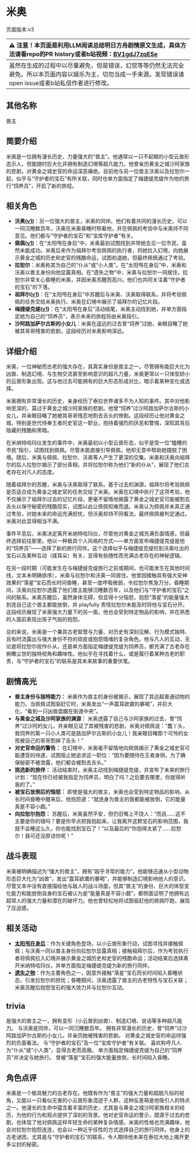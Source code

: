 # 米奥
页面版本:v3
 

| :warning: 注意！本页面是利用LLM阅读总结明日方舟剧情原文生成，具体方法请看repo的PR history或者b站视频：[BV1gdJ7zqESe](https://www.bilibili.com/video/BV1gdJ7zqESe/)         |
|:----------------------------|
| 虽然在生成的过程中以尽量避免，但是错误，幻觉等等仍然无法完全避免。所以本页面内容以娱乐为主，切勿当成一手来源。发现错误请open issue或者b站私信作者进行修改。|



## 其他名称
兽主
## 简要介绍
米奥是一位拥有漫长历史、力量强大的“兽主”。他通常以一只不起眼的小型云兽形态示人，但能随时巨大化并拥有制造幻境等超凡能力。他曾亲历黄金之城沙阿家族的悲剧，对黄金之城史官的命运深恶痛绝。目前他与另一位兽主沃奥以及拉恕尔一起，似乎与“守护者的宝石”有所关联，同时也单方面指定了梅捷缇克缇作为他的旅行“饲养员”，开启了新的旅程。
## 相关角色
-   **沃奥([v1](../chars/extended_char_wo_ao.md))**：另一位强大的兽主，米奥的同伴。他们有着共同的漫长历史，可以一同沉睡数百年。沃奥在米奥昏睡时照看他，并在佩佩的考验中与米奥持不同意见。他们都与“守护者的宝石”和“宝库守护者”有关。
-   **佩佩([v1](../chars/char_4058_pepe.md))**：在“太阳甩在身后”中，米奥最初试图找到并带她去见一位市民，虽然未能成功。米奥后来作为祖拜尔考验佩佩的执行者，将她拉入幻境，向她展示黄金之城的历史和史官的残酷命运，试图劝退她，但最终佩佩通过了考验。
-   **拉恕尔**：米奥称其为自己的“仆从”或“小人类”。在“太阳甩在身后”中，米奥和沃奥以兽主身份向他显露真相。在“遗失之物”中，米奥与拉恕尔一同居住，拉恕尔非常关心昏睡的米奥，并因米奥苏醒而高兴。他们也共同关注着“守护者的宝石”的下落。
-   **祖拜尔([v1](../chars/extended_char_zu_bai_er.md))**：在“太阳甩在身后”中苏醒后与米奥、沃奥取得联系，并将考验佩佩的任务交给米奥执行。米奥在幻境中展示了祖拜尔的记忆片段。
-   **梅捷缇克缇([v1](../chars/extended_char_mei_jie_ti_ke_ti.md))**：在“太阳甩在身后”活动结尾，米奥主动找到她，并单方面指定她为自己的“饲养员”，表示未来的旅程将由米奥指引。
-   **沙阿路加萨尔古斯的小女儿**：米奥在遥远的过去曾“饲养”过她，亲眼目睹了她被其哥哥残害的悲剧，这段经历对米奥影响深远。
## 详细介绍
米奥，一位神秘而古老的强大存在，其真实身份是兽主之一。尽管拥有能巨大化为凶兽、制造幻境、与生物交流甚至影响意识的超凡力量，米奥更常以一只体型娇小的云兽形象出现。这与他过去可能拥有的巨大形态形成对比，暗示着某种变化或选择。

米奥拥有异常漫长的历史，亲身经历了泰拉世界诸多不为人知的事件。其中对他影响至深的，莫过于黄金之城沙阿家族的悲剧。他曾“饲养”过沙阿路加萨尔古斯的小女儿，并亲眼目睹了她被其哥哥残忍地割去舌头的惨剧。这段经历让他对黄金之城，特别是世代侍奉王者的史官这一职业，抱持着强烈的厌恶和警惕，深知其背后隐藏的残酷和黑暗。

在米纳特哈玛仪发生的事件中，米奥最初以小型云兽形态，似乎是受一位“瞌睡的市民”指引，试图找到佩佩。尽管未能直接引导佩佩，他却无意中帮助她摆脱了困境。随后，米奥与佩佩、拉恕尔、沃奥等人产生了更深的交集。米奥和沃奥向祖拜尔的后人拉恕尔揭示了部分真相，并将拉恕尔称为他们“新的仆从”，展现了他们古老存在对凡人的态度。

随着祖拜尔的苏醒，米奥与沃奥取得了联系。基于过去的渊源，祖拜尔将考验佩佩是否适合成为黄金之城史官的任务交给了米奥。米奥在幻境中执行了这项考验，他不仅展示了祖拜尔过去的记忆片段，更毫不留情地揭露了黄金之城史官可能被割去舌头以保守秘密的残酷现实，试图以此让佩佩知难而退。米奥认为佩佩并未真正通过考验，对她未来的命运充满担忧，但沃奥却持不同看法，最终佩佩被判定通过。米奥对此显得相当不满。

事件平息后，米奥决定离开米纳特哈玛仪，尽管他对黄金之城充满负面情感，但最终选择前往那里。他以一种极具个人风格的方式——单方面宣布梅捷缇克缇是他的“饲养员”——选择了新的旅行同伴。这个选择似乎与梅捷缇克缇捡到沃奥吐出的宝石以及某种互动（揉耳朵）有关，显得有些随性而充满古老存在的神秘逻辑。

在另一段时期（可能发生在与梅捷缇克缇旅行之前或期间，也可能发生在其他时间线，文本未明确排序），米奥与拉恕尔和沃奥一同居住。他曾因接触具有强大安神效果的“落星”宝石而长时间昏睡，甚至一度呼吸微弱，令拉恕尔焦急万分。昏睡期间，沃奥向拉恕尔透露了他们兽主能够沉睡数百年，以及他们与“守护者的宝石”之间的联系。米奥苏醒后，虽然身体无碍，但显得十分恼怒，抱怨“落星”的能量强大到连自己这个兽主都能放倒，并 playfully 责怪拉恕尔未能及时将他与宝石分开。这段经历展现了米奥强大力量下的另一面，他也会受到特定物品的影响，并在熟悉的人面前表现出孩子气般的抱怨。

总的来说，米奥是一个兼具古老智慧与力量、对历史有深刻见解、行为模式独特、且有时流露出与强大身份不符的顽皮或抱怨情绪的复杂角色。他与凡人的互动，无论是将拉恕尔视作仆从，还是单方面指定梅捷缇克缇为饲养员，都充满了古老存在俯瞰尘世的独特视角和趣味性。他似乎在寻找着什么，或是履行着某种古老的职责，与“守护者的宝石”的联系是其未来故事的重要伏笔。
## 剧情高光
- **兽主身份与独特能力：** 米奥作为兽主的身份被揭示，展现了其远超普通动物的能力。当佩佩试图驱赶它时，米奥发出“一声震耳欲聋的暴喝”，并巨大化，“看到一只凶兽盘踞在街道中央”。
- **与黄金之城及沙阿家族的渊源：** 米奥透露了自己与沙阿家族的过去，曾“饲养”过沙阿的女儿，并亲眼见证了其被残害的悲剧，米奥对佩佩说：“蠢丫头，我饲养的第一只小人类可是路加萨尔古斯的小女儿！我亲眼目睹那个可怜的女孩被自己的哥哥割掉了舌头！”
- **对史官命运的警告：** 在幻境中，米奥毫不留情地向佩佩揭示了黄金之城史官可能遭受的待遇，试图阻止她追求这一职位：“因为要随侍在王者身侧，为了确保秘密不被泄露，他们都会被割去舌头。”
- **挑选新的旅伴：** 活动结束时，米奥主动找到梅捷缇克缇，并宣布了未来的旅行计划：“现在你已经被我指定为饲养员，明白了吗？之后要去哪里，你就得听我的了。”
- **被宝石放倒后的恼怒：** 即使是强大的兽主，米奥也会受到特定物品的影响。从长时间昏睡中醒来后，他抱怨道：“就连身为兽主的我都能被放倒，它的能量真是不容小觑。”
- **向拉恕尔抱怨：** 苏醒后，米奥虽然平安，但仍旧嘴上不饶人：“而且......这不主要是你的错吗？要是你早点把我抱起来，让我离开这颗宝石的影响范围，我就不会睡这么久，你也能找到宝石了！”以及最后的“你抱得太紧了......拉恕尔！我可还没原谅你呢！”
## 战斗表现
米奥被明确描述为“强大的兽主”，拥有“超乎寻常的能力”。他能够迅速从小型动物形态巨大化为“凶兽”，发出“震耳欲聋的暴喝”，并能够制造幻境影响他人的意识。尽管文本中没有直接描绘他与敌人的战斗场面，但其“兽主”的身份、巨大的体型变化能力和能放倒自身的宝石被认为是“能量真是不容小觑”，都侧面证明了他拥有远超常人的强大力量和潜在的破坏力。他也曾轻松地将试图驱赶他的佩佩吓跑，展现了压迫感。
## 相关活动
-   **[太阳甩在身后](../stories/act35side.md)**：作为关键角色登场，以小云兽形象行动，试图寻找并接触佩佩；与沃奥一同以兽主身份向拉恕尔显露真相；接触祖拜尔后，作为考验执行者将佩佩拉入幻境并展示黄金之城历史和史官的残酷命运；活动结束后选择离开米纳特哈玛仪，并单方面指定梅捷缇克缇为新的旅行同伴。
-   **[遗失之物](../stories/story_lasher_set_1.md)**：作为主要角色之一，因意外接触“落星”宝石而长时间陷入昏睡状态，引发拉恕尔的担忧；昏睡期间，沃奥透露了兽主的古老特性与宝石关联；米奥苏醒后抱怨宝石的强大效力并与拉恕尔互动。
## trivia
是强大的兽主之一，拥有变形（小云兽到凶兽）、制造幻境、说话等多种超凡能力。
与沃奥是同伴，可以一同沉睡数百年。
拥有非常漫长的历史，曾“饲养”过沙阿路加萨尔古斯的小女儿，并亲历她被残害的悲剧。
对黄金之城史官的命运持强烈的负面看法。
与“守护者的宝石”及一位“宝库守护者”有关联。
喜欢称呼凡人为“仆从”或“小人类”，显得古老而高傲。
单方面指定梅捷缇克缇为自己的“饲养员”并决定与她旅行。
曾被“落星”宝石的强大能量放倒，长时间陷入昏睡。
## 角色点评
米奥是一个极具魅力的古老存在。他既有作为“兽主”的强大力量和超脱凡俗的视角，又能以一只看似无害的小云兽形象混迹于人群，这种反差萌是他吸引人的特点之一。他漫长的生命中蕴含着丰富的历史，尤其是与黄金之城沙阿家族相关的经历，为他的行为和观点提供了深刻的背景。他对史官命运的警示，既源于过去的悲剧，也体现了他对佩佩这样年轻生命的某种复杂情感。米奥的性格也充满趣味，他会对拉恕尔抱怨连连，也会以一种近乎任性的方式选择自己的旅行同伴。他身上的古老谜团，尤其是与“守护者的宝石”的联系，令人期待他未来在泰拉大地上揭开更多尘封的秘密。